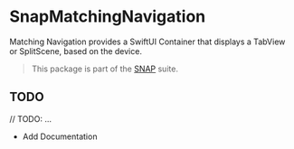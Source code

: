 # SnapMatchingNavigation

Matching Navigation provides a SwiftUI Container that displays a TabView or SplitScene, based on the device. 

> This package is part of the [SNAP](https://github.com/simonnickel/snap-abstract) suite.


## TODO

// TODO: ... 
 - Add Documentation
